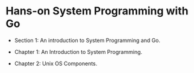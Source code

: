 <H1>Hans-on System Programming with Go</H1>


 * Section 1: An introduction to System Programming and Go.

  * Chapter 1: An Introduction to System Programming.
  * Chapter 2: Unix OS Components.